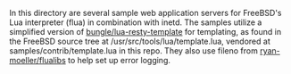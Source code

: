 In this directory are several sample web application servers for FreeBSD's Lua
interpreter (flua) in combination with inetd.  The samples utilize a simplified
version of [bungle/lua-resty-template][1] for templating, as found in the
FreeBSD source tree at /usr/src/tools/lua/template.lua, vendored at
samples/contrib/template.lua in this repo.  They also use fileno from
[ryan-moeller/flualibs][2] to help set up error logging.

[1]: https://github.com/bungle/lua-resty-template
[2]: https://github.com/ryan-moeller/flualibs
